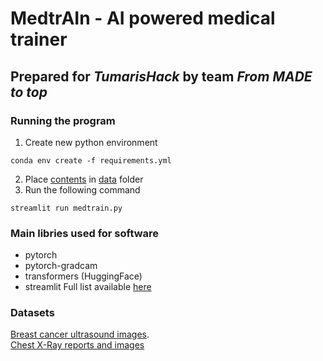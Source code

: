 # MedtrAIn - AI powered medical trainer
## Prepared for *TumarisHack* by team *From MADE to top*


### Running the program
1. Create new python environment
```
conda env create -f requirements.yml
```
2. Place [contents](https://drive.google.com/file/d/1h2KHLc_CGGMPvWkZXZgcWKscW8WF8vZp/view?usp=sharing) in [data](data/) folder
3. Run the following command
```
streamlit run medtrain.py
```


### Main libries used for software
- pytorch
- pytorch-gradcam
- transformers (HuggingFace)
- streamlit
Full list available [here](requirements.yml)


### Datasets
[Breast cancer ultrasound images](https://www.kaggle.com/code/tanvirrahmanornob/breast-cancer-detection/data). <br>
[Chest X-Ray reports and images](https://physionet.org/content/mimic-cxr/2.0.0/)